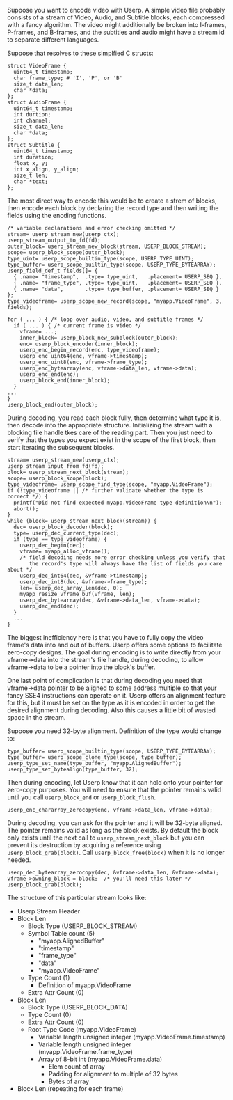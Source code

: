 Suppose you want to encode video with Userp.  A simple video file probably consists of
a stream of Video, Audio, and Subtitle blocks, each compressed with a fancy algorithm.
The video might additionally be broken into I-frames, P-frames, and B-frames, and the
subtitles and audio might have a stream id to separate different languages.

Suppose that resolves to these simplfied C structs:

    struct VideoFrame {
      uint64_t timestamp;
      char frame_type; # 'I', 'P', or 'B'
      size_t data_len;
      char *data;
    };
    struct AudioFrame {
      uint64_t timestamp;
      int durtion;
      int channel;
      size_t data_len;
      char *data;
    };
    struct Subtitle {
      uint64_t timestamp;
      int duration;
      float x, y;
      int x_align, y_align;
      size_t len;
      char *text;
    };

The most direct way to encode this would be to create a strem of blocks,
then encode each block by declaring the record type and then writing the
fields using the encding functions.

    /* variable declarations and error checking omitted */
    stream= userp_stream_new(userp_ctx);
    userp_stream_output_to_fd(fd);
    outer_block= userp_stream_new_block(stream, USERP_BLOCK_STREAM);
    scope= userp_block_scope(outer_block);
    type_uint= userp_scope_builtin_type(scope, USERP_TYPE_UINT);
    type_buffer= userp_scope_builtin_type(scope, USERP_TYPE_BYTEARRAY);
    userp_field_def_t fields[]= {
      { .name= "timestamp",  .type= type_uint,   .placement= USERP_SEQ },
      { .name= "frame_type", .type= type_uint,   .placement= USERP_SEQ },
      { .name= "data",       .type= type_buffer, .placement= USERP_SEQ }
    };
    type_videoframe= userp_scope_new_record(scope, "myapp.VideoFrame", 3, fields);
  
    for ( ... ) { /* loop over audio, video, and subtitle frames */
      if ( ... ) { /* current frame is video */
        vframe= ...;
        inner_block= userp_block_new_subblock(outer_block);
        enc= userp_block_encoder(inner_block);
        userp_enc_begin_record(enc, type_videoframe);
        userp_enc_uint64(enc, vframe->timestamp);
        userp_enc_uint8(enc, vframe->frame_type);
        userp_enc_bytearray(enc, vframe->data_len, vframe->data);
        userp_enc_end(enc);
        userp_block_end(inner_block);
      }
  	...
    }
    userp_block_end(outer_block);

During decoding, you read each block fully, then determine what type it is, then decode
into the appropriate structure.  Initializing the stream with a blocking file handle
tkes care of the reading part.  Then you just need to verify that the types you expect
exist in the scope of the first block, then start iterating the subsequent blocks.

    stream= userp_stream_new(userp_ctx);
    userp_stream_input_from_fd(fd);
    block= userp_stream_next_block(stream);
    scope= userp_block_scope(block);
    type_videoframe= userp_scope_find_type(scope, "myapp.VideoFrame");
    if (!type_videoframe || /* further validate whether the type is correct */) {
      printf("Did not find expected myapp.VideoFrame type definition\n");
      abort();
    }
    while (block= userp_stream_next_block(stream)) {
      dec= userp_block_decoder(block);
      type= userp_dec_current_type(dec);
      if (type == type_videoframe) {
        userp_dec_begin(dec);
        vframe= myapp_alloc_vframe();
        /* field decoding needs more error checking unless you verify that
           the record's type will always have the list of fields you care about */
        userp_dec_int64(dec, &vframe->timestamp);
        userp_dec_int8(dec, &vframe->frame_type);
        len= userp_dec_array_len(dec, 0);
        myapp_resize_vframe_buf(vframe, len);
        userp_dec_bytearray(dec, &vframe->data_len, vframe->data);
        userp_dec_end(dec);
      }
      ...
    }

The biggest inefficiency here is that you have to fully copy the video frame's data into and
out of buffers.  Userp offers some options to facilitate zero-copy designs.  The goal during
encoding is to write directly from your vframe->data into the stream's file handle, during
decoding, to allow vframe->data to be a pointer into the block's buffer.

One last point of complication is that during decoding you need that vframe->data pointer to
be aligned to some address multiple so that your fancy SSE4 instructions can operate on it.
Userp offers an alignment feature for this, but it must be set on the type as it is encoded
in order to get the desired alignment during decoding.  Also this causes a little bit of
wasted space in the stream.

Suppose you need 32-byte alignment.  Definition of the type would change to:

    type_buffer= userp_scope_builtin_type(scope, USERP_TYPE_BYTEARRAY);
    type_buffer= userp_scope_clone_type(scope, type_buffer);
    userp_type_set_name(type_buffer, "myapp.AlignedBuffer");
    userp_type_set_bytealign(type_buffer, 32);

Then during encoding, let Userp know that it can hold onto your pointer for zero-copy purposes.
You will need to ensure that the pointer remains valid until you call ``userp_block_end``
or ``userp_block_flush``.

    userp_enc_chararray_zerocopy(enc, vframe->data_len, vframe->data);

During decoding, you can ask for the pointer and it will be 32-byte aligned.  The pointer
remains valid as long as the block exists.  By default the block only exists until the next
call to ``userp_stream_next_block`` but you can prevent its destruction by acquiring a
reference using ``userp_block_grab(block)``.  Call ``userp_block_free(block)`` when it
is no longer needed.

    userp_dec_bytearray_zerocopy(dec, &vframe->data_len, &vframe->data);
    vframe->owning_block = block;  /* you'll need this later */
    userp_block_grab(block);

The structure of this particular stream looks like:

  - Userp Stream Header
  - Block Len
    - Block Type (USERP_BLOCK_STREAM)
    - Symbol Table count (5)
      - "myapp.AlignedBuffer"
      - "timestamp"
      - "frame_type"
      - "data"
      - "myapp.VideoFrame"
    - Type Count (1)
      - Definition of myapp.VideoFrame
    - Extra Attr Count (0)
  - Block Len
    - Block Type (USERP_BLOCK_DATA)
    - Type Count (0)
    - Extra Attr Count (0)
    - Root Type Code (myapp.VideoFrame)
      - Variable length unsigned integer (myapp.VideoFrame.timestamp)
      - Variable length unsigned integer (myapp.VideoFrame.frame_type)
      - Array of 8-bit int (myapp.VideoFrame.data)
        - Elem count of array
        - Padding for alignment to multiple of 32 bytes
        - Bytes of array
  - Block Len (repeating for each frame)
